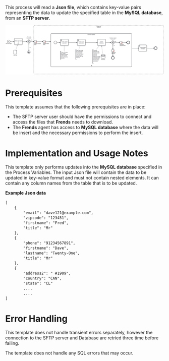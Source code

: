 This process will read a **Json file**, which contains key-value pairs representing the data to update the specified table in the **MySQL database**, from an **SFTP server**. 



![Template](assets/Json_file_from_SFTP_server_to_MySQL_Database_UPDATE.svg)

# Prerequisites

This template assumes that the following prerequisites are in place:

- The SFTP server user should have the permissions to connect and access 
  the files that **Frends** needs to download.
- The **Frends** agent has access to **MySQL database** where the data will be insert and the necessary permissions to perform the insert.

# Implementation and Usage Notes

This template only performs updates into the **MySQL database** specified in the Process Variables.
The input Json file will contain the data to be updated in key-value format and must not contain nested elements.
It can contain any column names from the table that is to be updated.


**Example Json data**
```
[
	{
		"email": "dave121@example.com",
		"zipcode": "123451",
		"firstname": "Fred",
		"title": "Mr"
	},
	{
		"phone": "91234567891",
		"firstname": "Dave",
		"lastname": "Twenty-One",
		"title": "Mr"
	},
	{
		"address2": " #1909",
		"country": "CAN",
		"state": "CL"
		....
		....
]
```

# Error Handling

This template does not handle transient errors separately, however the connection
to the SFTP server and Database are retried three time before failing.

The template does not handle any SQL errors that may occur.